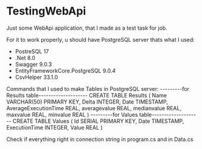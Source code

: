 # TestingWebApi
Just some WebApi application, that I made as a test task for job.

For it to work properly, u should have PostgreSQL server
thats what I used:
* PostreSQL 17
* .Net 8.0
* Swagger 9.0.3
* EntityFrameworkCore.PostgreSQL 9.0.4
* CsvHelper 33.1.0

Commands that I used to make Tables in PostgreSQL server:
---------for Results table--------------------
CREATE TABLE Results (
Name VARCHAR(50) PRIMARY KEY,
Delta INTEGER,
Date TIMESTAMP,
AverageExecutionTime REAL,
averagevalue REAL,
medianvalue REAL,
maxvalue REAL,
minvalue REAL
)
---------for Values table--------------------
CREATE TABLE Values (
Id SERIAL PRIMARY KEY,
Date TIMESTAMP,
ExecutionTime INTEGER,
Value REAL
)

Check if everything right in connection string in program.cs and in Data.cs
